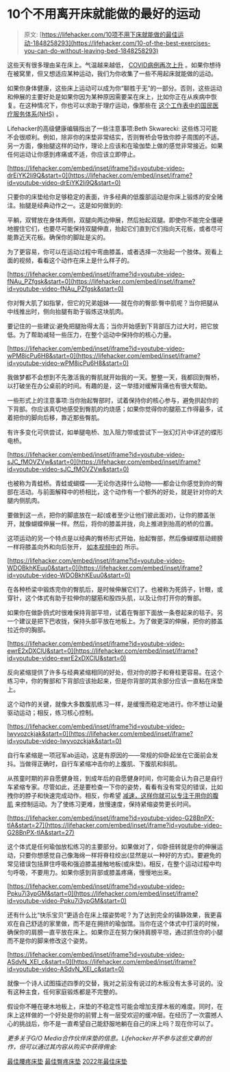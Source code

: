 # 10个不用离开床就能做的最好的运动

> 原文: [https://lifehacker.com/10项不用下床就能做的最佳运动-1848258293](https://lifehacker.com/10-of-the-best-exercises-you-can-do-without-leaving-bed-1848258293)

这些天有很多理由呆在床上。气温越来越低， [COVID病例再次上升](https://www.cnn.com/2021/12/16/health/us-coronavirus-thursday/index.html) 。如果你想待在被窝里，但又想适应某种运动，我们为你收集了一些不用起床就能做的运动。

如果你身体健康，这些床上运动可以成为你“聊胜于无”的一部分。否则，这些运动和伸展的主要好处是如果你因为某种原因需要呆在床上，比如你正在从疾病中恢复。在这种情况下，你也可以求助于理疗运动，像那些在 [这个工作表中的国民医疗服务体系(NHS)](https://www.swbh.nhs.uk/wp-content/uploads/2012/07/Bed-exercises-ML4816.pdf) 。

Lifehacker的高级健康编辑指出了一些注意事项:Beth Skwarecki: 这些练习可能不会很顺利。例如，除非你的床垫非常结实，否则臀桥会导致你脖子周围的不适。另一方面，像抬腿这样的动作，理论上应该和在瑜伽垫上做的感觉非常接近。如果任何运动让你感到疼痛或不适，你应该立即停止。

 [https://lifehacker.com/embed/inset/iframe?id=youtube-video-drEiYK2li9Q&start=0](https://lifehacker.com/embed/inset/iframe?id=youtube-video-drEiYK2li9Q&start=0) 

只要你的床垫给你足够稳定的表面，许多经典的低腹部运动是你床上锻炼的安全赌注。抬腿是经典动作之一。这是如何做到的:

平躺，双臂放在身体两侧，双腿向两边伸展，然后抬起双腿。即使你不能完全僵硬地握住它们，也要尽可能保持双腿伸直，抬起它们直到它们指向天花板，或者尽可能靠近天花板。确保你的脚趾是尖的。

为了更容易，你可以在运动过程中弯曲膝盖，或者选择一次抬起一个肢体。观看上面的视频，看看这个动作在床上是什么样子的。

 [https://lifehacker.com/embed/inset/iframe?id=youtube-video-fNAu_PZfgsk&start=0](https://lifehacker.com/embed/inset/iframe?id=youtube-video-fNAu_PZfgsk&start=0) 

你对臀大肌了如指掌，但它的兄弟姐妹——就在你的臀部:臀中肌呢？当你把腿从中线推出时，侧向抬腿有助于锻炼这块肌肉。

要记住的一些建议:避免把腿抬得太高；当你开始感到下背部压力过大时，把它放低。为了帮助减轻一些压力，在整个运动中保持你的核心力量。

 [https://lifehacker.com/embed/inset/iframe?id=youtube-video-wPM8icPu6H8&start=0](https://lifehacker.com/embed/inset/iframe?id=youtube-video-wPM8icPu6H8&start=0) 

我做梦都不会想到不先激活我的臀肌就开始我的一天。整整一天，我都回到臀桥，以打破坐在办公桌前的时间。有趣的是，这一举措对缓解背痛也有很大帮助。

一些形式上的注意事项:当你抬起臀部时，试着保持你的核心参与，避免拱起你的下背部。你应该真切地感受到臀肌的灼烧感；如果你觉得你的腿筋工作得最多，试着把你的脚向后移，靠近那些臀肌。

有许多变化可供尝试，如单腿电桥、加入阻力带或尝试下一张幻灯片中详述的蝶形电桥。

 [https://lifehacker.com/embed/inset/iframe?id=youtube-video-sJC_fMOVZVw&start=0](https://lifehacker.com/embed/inset/iframe?id=youtube-video-sJC_fMOVZVw&start=0) 

也被称为青蛙桥。青蛙或蝴蝶——无论你选择什么动物——都会让你感觉到你的臀部在活动。与前面解释中的桥相比，这个动作有一个额外的好处，就是针对你的大腿内侧肌肉。

要做到这一点，把你的脚底放在一起(或者至少让他们彼此面对)，让你的膝盖张开，就像蝴蝶伸展一样。然后，将你的膝盖并拢，向上推进到抬高的桥的位置。

这项运动的另一个特点是以经典的臀桥形式开始，抬起臀部，然后像蝴蝶扇动翅膀一样将膝盖向外和向后张开， [如本视频中的](https://www.youtube.com/watch?v=tBnmNhloa0Y) 所示。

 [https://lifehacker.com/embed/inset/iframe?id=youtube-video-WDOBkhKEuu0&start=0](https://lifehacker.com/embed/inset/iframe?id=youtube-video-WDOBkhKEuu0&start=0) 

在各种桥梁中锻炼完你的臀肌后，是时候伸展它们了。也被称为死鸽子，针眼，或穿针，这个体式有助于拉伸你的腿筋和股四头肌，以及让你打开你的臀部。

如果你在做卧鸽式时很难保持背部平坦，试着在臀部下面放一条卷起来的毯子。另一个建议是把下巴收拢，保持头部平放在地板上。为了做更深的伸展，把你的膝盖拉近你的胸部。

 [https://lifehacker.com/embed/inset/iframe?id=youtube-video-ewrE2xDXClU&start=0](https://lifehacker.com/embed/inset/iframe?id=youtube-video-ewrE2xDXClU&start=0) 

反向紧缩提供了许多与经典紧缩相同的好处，但对你的脖子和脊柱更容易。在这个练习中，你的臀部和下背部应该抬起来，但是你背部的其余部分应该一直粘在床垫上。

这个动作的关键，就像大多数腹肌练习一样，是缓慢而稳定地进行。你不想让动量驱动运动；相反，练习核心控制。

 [https://lifehacker.com/embed/inset/iframe?id=youtube-video-Iwyvozckjak&start=0](https://lifehacker.com/embed/inset/iframe?id=youtube-video-Iwyvozckjak&start=0) 

自行车紧缩是一项冠军ab运动，这是有原因的——常规的仰卧起坐在它面前会发抖。当做得正确时，自行车紧缩冲击你的上腹肌、下腹肌和斜肌。

从孩童时期的非自愿健身班，到成年后的自愿健身时间，你可能会认为自己是自行车紧缩专家。尽管如此，还是要检查一下你的姿势，看看有没有常见的错误，比如拽你的脖子和快速完成动作。相反，你希望 [减速，这样你就可以专注于用你的腹肌](https://greatist.com/health/bicycle-crunch#mistakes-to-avoid) 来控制运动。为了使练习更难，放慢速度，保持紧缩姿势更长时间。

 [https://lifehacker.com/embed/inset/iframe?id=youtube-video-G28BnPX-tlA&start=27](https://lifehacker.com/embed/inset/iframe?id=youtube-video-G28BnPX-tlA&start=27) 

这个体式是任何瑜伽放松练习的主要部分。如果做对了，仰卧扭转就是你的伸展运动，只要你想感觉自己像海绵一样将脊柱绞出(显然是以一种好的方式)。要避免的常见错误包括屏住呼吸和强迫膝盖接触地板(或床垫)。相反，在整个运动过程中均匀呼吸，不要用力。如果你感到背部或膝盖疼痛，慢慢地出来。

 [https://lifehacker.com/embed/inset/iframe?id=youtube-video-Ppku7i3ypGM&start=0](https://lifehacker.com/embed/inset/iframe?id=youtube-video-Ppku7i3ypGM&start=0) 

还有什么比“快乐宝贝”更适合在床上摆姿势呢？为了达到完全的镇静效果，我更喜欢在自己舒适的家里做，而不是在拥挤的瑜伽馆。当你在这个体式中打滚的时候，确保你的肩膀一直平放在床上。如果你正在努力保持肩膀平坦，通过抓住你的小腿而不是你的脚来修改这个姿势。

 [https://lifehacker.com/embed/inset/iframe?id=youtube-video-ASdvN_XEl_c&start=0](https://lifehacker.com/embed/inset/iframe?id=youtube-video-ASdvN_XEl_c&start=0) 

就像一个诗人试图描述四季的交替，我对之前没有说过的木板没有太多可说的。没有这种主食，任何家庭锻炼都是不完整的。

假设你不睡在硬木地板上，床垫的不稳定性可能会增加支撑木板的难度。同时，在床上这样做的一个好处是你的前臂上有一层受欢迎的缓冲层。在经历了一次震撼人心的挑战后，你不是一直希望自己能舒服地躺在自己的床上吗？现在你可以了。

*更多关于G/O Media合作伙伴床垫的信息。Lifehacker并不参与这些文章的创作，但可以通过其内容从购买中获得佣金:*

[最佳腰疼床垫](https://lifehacker.com/advisor/sleep/best-mattress-for-back-pain/)
[最佳臀疼床垫](https://lifehacker.com/advisor/sleep/best-mattress-for-hip-pain/)
[2022年最佳床垫](https://lifehacker.com/advisor/sleep/best-mattresses/)